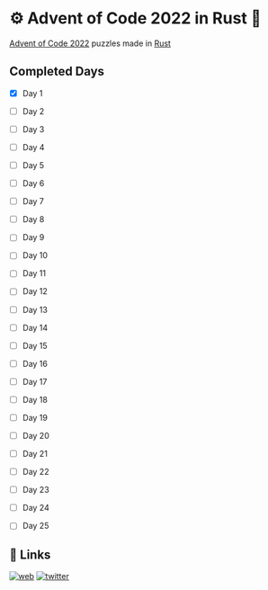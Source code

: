 
# ⚙️ Advent of Code 2022 in Rust 🦀

[Advent of Code 2022](https://adventofcode.com) puzzles made in [Rust](https://www.rust-lang.org/)


## Completed Days
- [x] Day 1
- [ ] Day 2
- [ ] Day 3
- [ ] Day 4
- [ ] Day 5
- [ ] Day 6
- [ ] Day 7
- [ ] Day 8
- [ ] Day 9
- [ ] Day 10
- [ ] Day 11
- [ ] Day 12
- [ ] Day 13
- [ ] Day 14
- [ ] Day 15
- [ ] Day 16
- [ ] Day 17
- [ ] Day 18
- [ ] Day 19
- [ ] Day 20
- [ ] Day 21
- [ ] Day 22
- [ ] Day 23
- [ ] Day 24
- [ ] Day 25


## 🔗 Links
[![web](https://img.shields.io/badge/my_portfolio-000?style=for-the-badge&logo=ko-fi&logoColor=white)](https://www.pinya.dev/)
[![twitter](https://img.shields.io/badge/twitter-1DA1F2?style=for-the-badge&logo=twitter&logoColor=white)](https://twitter.com/piny4man)

